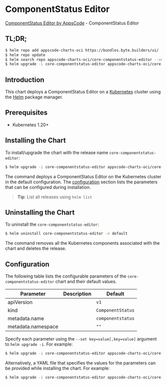 # ComponentStatus Editor

[ComponentStatus Editor by AppsCode](https://appscode.com) - ComponentStatus Editor

## TL;DR;

```bash
$ helm repo add appscode-charts-oci https://bundles.byte.builders/ui/
$ helm repo update
$ helm search repo appscode-charts-oci/core-componentstatus-editor --version=v0.7.0
$ helm upgrade -i core-componentstatus-editor appscode-charts-oci/core-componentstatus-editor -n default --create-namespace --version=v0.7.0
```

## Introduction

This chart deploys a ComponentStatus Editor on a [Kubernetes](http://kubernetes.io) cluster using the [Helm](https://helm.sh) package manager.

## Prerequisites

- Kubernetes 1.20+

## Installing the Chart

To install/upgrade the chart with the release name `core-componentstatus-editor`:

```bash
$ helm upgrade -i core-componentstatus-editor appscode-charts-oci/core-componentstatus-editor -n default --create-namespace --version=v0.7.0
```

The command deploys a ComponentStatus Editor on the Kubernetes cluster in the default configuration. The [configuration](#configuration) section lists the parameters that can be configured during installation.

> **Tip**: List all releases using `helm list`

## Uninstalling the Chart

To uninstall the `core-componentstatus-editor`:

```bash
$ helm uninstall core-componentstatus-editor -n default
```

The command removes all the Kubernetes components associated with the chart and deletes the release.

## Configuration

The following table lists the configurable parameters of the `core-componentstatus-editor` chart and their default values.

|     Parameter      | Description |           Default            |
|--------------------|-------------|------------------------------|
| apiVersion         |             | <code>v1</code>              |
| kind               |             | <code>ComponentStatus</code> |
| metadata.name      |             | <code>componentstatus</code> |
| metadata.namespace |             | <code>""</code>              |


Specify each parameter using the `--set key=value[,key=value]` argument to `helm upgrade -i`. For example:

```bash
$ helm upgrade -i core-componentstatus-editor appscode-charts-oci/core-componentstatus-editor -n default --create-namespace --version=v0.7.0 --set apiVersion=v1
```

Alternatively, a YAML file that specifies the values for the parameters can be provided while
installing the chart. For example:

```bash
$ helm upgrade -i core-componentstatus-editor appscode-charts-oci/core-componentstatus-editor -n default --create-namespace --version=v0.7.0 --values values.yaml
```
